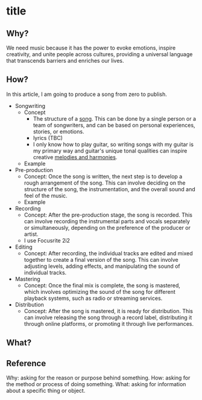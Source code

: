 # title

## Why?

We need music because it has the power to evoke emotions, inspire creativity, and unite people across cultures, providing a universal language that transcends barriers and enriches our lives.

## How?

In this article, I am going to produce a song from zero to publish.

* Songwriting
  * Concept
    * The structure of a [song]({{site.baseurl}}/blog/music/2023/05/06/song-writing.html). This can be done by a single person or a team of songwriters, and can be based on personal experiences, stories, or emotions.
    * lyrics (TBC)
    * I only know how to play guitar, so writing songs with my guitar is my primary way and guitar's unique tonal qualities can inspire creative [melodies and harmonies]({{site.baseurl}}/os/2023/04/02/overview.html).
  * Example
* Pre-production
  * Concept: Once the song is written, the next step is to develop a rough arrangement of the song. This can involve deciding on the structure of the song, the instrumentation, and the overall sound and feel of the music.
  * Example
* Recording
  * Concept: After the pre-production stage, the song is recorded. This can involve recording the instrumental parts and vocals separately or simultaneously, depending on the preference of the producer or artist.
  * I use Focusrite 2i2
* Editing
  * Concept: After recording, the individual tracks are edited and mixed together to create a final version of the song. This can involve adjusting levels, adding effects, and manipulating the sound of individual tracks.
* Mastering
  * Concept: Once the final mix is complete, the song is mastered, which involves optimizing the sound of the song for different playback systems, such as radio or streaming services.
* Distribution
  * Concept: After the song is mastered, it is ready for distribution. This can involve releasing the song through a record label, distributing it through online platforms, or promoting it through live performances.

## What?

## Reference

Why: asking for the reason or purpose behind something.
How: asking for the method or process of doing something.
What: asking for information about a specific thing or object.
